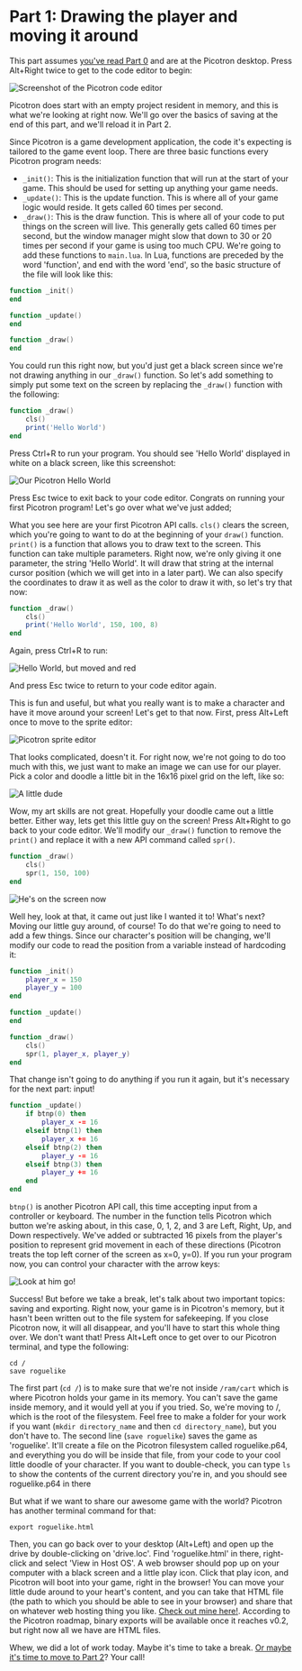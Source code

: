 # Part 1: Drawing the player and moving it around

This part assumes [you've read Part 0](../part-0/part-0.html) and are at the Picotron desktop. Press Alt+Right twice to get to the code editor to begin:

![Screenshot of the Picotron code editor](p1-code-editor.png)

Picotron does start with an empty project resident in memory, and this is what we're looking at right now.  We'll go over the basics of saving at the end of this part, and we'll reload it in Part 2.

Since Picotron is a game development application, the code it's expecting is tailored to the game event loop. There are three basic functions every Picotron program needs:
- `_init()`:  This is the initialization function that will run at the start of your game.  This should be used for setting up anything your game needs.
- `_update()`: This is the update function. This is where all of your game logic would reside. It gets called 60 times per second.
- `_draw()`: This is the draw function. This is where all of your code to put things on the screen will live. This generally gets called 60 times per second, but the window manager might slow that down to 30 or 20 times per second if your game is using too much CPU.
We're going to add these functions to `main.lua`. In Lua, functions are preceded by the word 'function', and end with the word 'end', so the basic structure of the file will look like this:

```lua
function _init()
end

function _update()
end

function _draw()
end
```

You could run this right now, but you'd just get a black screen since we're not drawing anything in our `_draw()` function. So let's add something to simply put some text on the screen by replacing the `_draw()` function with the following:

```lua
function _draw()
	cls()
	print('Hello World')
end
```

Press Ctrl+R to run your program.  You should see 'Hello World' displayed in white on a black screen, like this screenshot:

![Our Picotron Hello World](p1-hello-world.png)

Press Esc twice to exit back to your code editor. Congrats on running your first Picotron program! Let's go over what we've just added;

What you see here are your first Picotron API calls. `cls()` clears the screen, which you're going to want to do at the beginning of your `draw()` function. `print()` is a function that allows you to draw text to the screen. This function can take multiple parameters. Right now, we're only giving it one parameter, the string 'Hello World'. It will draw that string at the internal cursor position (which we will get into in a later part). We can also specify the coordinates to draw it as well as the color to draw it with, so let's try that now:
```lua
function _draw()
	cls()
	print('Hello World', 150, 100, 8)
end
```

Again, press Ctrl+R to run:

![Hello World, but moved and red](p1-red-hello-world.png)

And press Esc twice to return to your code editor again.

This is fun and useful, but what you really want is to make a character and have it move around your screen! Let's get to that now. First, press Alt+Left once to move to the sprite editor:

![Picotron sprite editor](p1-sprite-editor.png)

That looks complicated, doesn't it.  For right now, we're not going to do too much with this, we just want to make an image we can use for our player. Pick a color and doodle a little bit in the 16x16 pixel grid on the left, like so:

![A little dude](p1-doodle.png)

Wow, my art skills are not great.  Hopefully your doodle came out a little better. Either way, lets get this little guy on the screen! Press Alt+Right to go back to your code editor. We'll modify our `_draw()` function to remove the `print()` and replace it with a new API command called `spr()`.

```lua
function _draw()
	cls()
	spr(1, 150, 100)
end
```

![He's on the screen now](p1-little-guy.png)

Well hey, look at that, it came out just like I wanted it to! What's next? Moving our little guy around, of course! To do that we're going to need to add a few things. Since our character's position will be changing, we'll modify our code to read the position from a variable instead of hardcoding it:

```lua
function _init()
	player_x = 150
	player_y = 100
end

function _update()
end

function _draw()
	cls()
	spr(1, player_x, player_y)
end
```

That change isn't going to do anything if you run it again, but it's necessary for the next part: input!

```lua
function _update()
	if btnp(0) then
		player_x -= 16
	elseif btnp(1) then
		player_x += 16
	elseif btnp(2) then
		player_y -= 16
	elseif btnp(3) then
		player_y += 16
	end
end
```

`btnp()` is another Picotron API call, this time accepting input from a controller or keyboard. The number in the function tells Picotron which button we're asking about, in this case, 0, 1, 2, and 3 are Left, Right, Up, and Down respectively. We've added or subtracted 16 pixels from the player's position to represent grid movement in each of these directions (Picotron treats the top left corner of the screen as x=0, y=0). If you run your program now, you can control your character with the arrow keys:

![Look at him go!](p1-movement.gif)

Success! But before we take a break, let's talk about two important topics: saving and exporting. Right now, your game is in Picotron's memory, but it hasn't been written out to the file system for safekeeping. If you close Picotron now, it will all disappear, and you'll have to start this whole thing over. We don't want that! Press Alt+Left once to get over to our Picotron terminal, and type the following:

```
cd /
save roguelike
```

The first part (`cd /`) is to make sure that we're not inside `/ram/cart` which is where Picotron holds your game in its memory.  You can't save the game inside memory, and it would yell at you if you tried. So, we're moving to /, which is the root of the filesystem.  Feel free to make a folder for your work if you want (`mkdir directory_name` and then `cd directory_name`), but you don't have to. The second line (`save roguelike`) saves the game as 'roguelike'. It'll create a file on the Picotron filesystem called roguelike.p64, and everything you do will be inside that file, from your code to your cool little doodle of your character. If you want to double-check, you can type `ls` to show the contents of the current directory you're in, and you should see roguelike.p64 in there

But what if we want to share our awesome game with the world? Picotron has another terminal command for that:
```
export roguelike.html
```

Then, you can go back over to your desktop (Alt+Left) and open up the drive by double-clicking on 'drive.loc'. Find 'roguelike.html' in there, right-click and select 'View in Host OS'. A web browser should pop up on your computer with a black screen and a little play icon. Click that play icon, and Picotron will boot into your game, right in the browser! You can move your little dude around to your heart's content, and you can take that HTML file (the path to which you should be able to see in your browser) and share that on whatever web hosting thing you like. [Check out mine here!](./p1-roguelike.html). According to the Picotron roadmap, binary exports will be available once it reaches v0.2, but right now all we have are HTML files.

Whew, we did a lot of work today. Maybe it's time to take a break. [Or maybe it's time to move to Part 2](../part-2/part-2.html)? Your call!
